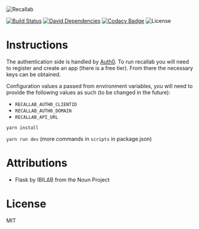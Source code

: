 ![Recallab](https://github.com/stefan-vatov/recallab-api/raw/master/public/images/recallab-logo.png)

[![Build Status](https://semaphoreci.com/api/v1/thracian/recallab-ui/branches/master/badge.svg)](https://semaphoreci.com/thracian/recallab-ui)
[![David Dependencies](https://david-dm.org/stefan-vatov/recallab-ui.svg)](https://david-dm.org/stefan-vatov/recallab-ui)
[![Codacy Badge](https://api.codacy.com/project/badge/Grade/3635b53bf5ef4203803eb6d9cd380c35)](https://www.codacy.com/app/thracian/recallab-ui?utm_source=github.com&amp;utm_medium=referral&amp;utm_content=stefan-vatov/recallab-ui&amp;utm_campaign=Badge_Grade)
![License](https://img.shields.io/badge/license-MIT-blue.svg)

# Instructions

The authentication side is handled by [Auth0](https://auth0.com/). To run recallab you will need to register and create an app (there is a free tier). From there the necessary keys can be obtained.

Configuration values a passed from environment variables, you will need to provide the following values as such (to be changed in the future):
* `RECALLAB_AUTH0_CLIENTID`
* `RECALLAB_AUTH0_DOMAIN`
* `RECALLAB_API_URL`


`yarn install`

`yarn run dev` (more commands in `scripts` in package.json)


# Attributions

* Flask by IBIL∆B from the Noun Project

# License

MIT
